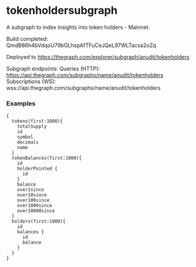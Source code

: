# tokenholdersubgraph
A subgraph to index insights into token holders - Mainnet.

Build completed: QmdB86h4bVdqoU79bGLhspAfTFuCeJQeL97WLTacsa2oZq

Deployed to https://thegraph.com/explorer/subgraph/anudit/tokenholders

Subgraph endpoints:
Queries (HTTP):     https://api.thegraph.com/subgraphs/name/anudit/tokenholders
Subscriptions (WS): wss://api.thegraph.com/subgraphs/name/anudit/tokenholders


### Examples

```gql
{
  tokens(first:1000){
    totalSupply
    id
    symbol
    decimals
    name
  }
  tokenBalances(first:1000){
    id
    holderPointed {
      id
    }
    balance
    over1since
    over10since
    over100since
    over1000since
    over10000since
  }
  holders(first:1000){
    id
    balances {
      id
      balance
    }
  }
}

```
